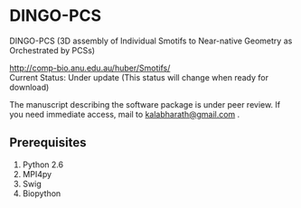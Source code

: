 # DINGO-PCS
DINGO-PCS (3D assembly of Individual Smotifs to Near-native Geometry as Orchestrated by PCSs)

http://comp-bio.anu.edu.au/huber/Smotifs/ </br>
Current Status: Under update (This status will change when ready for download)</br>

The manuscript describing the software package is under peer review.
If you need immediate access, mail to kalabharath@gmail.com .

## Prerequisites
1. Python 2.6
2. MPI4py
3. Swig
4. Biopython